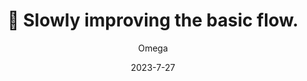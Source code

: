 ---
author: "Omega"
title: "🔨 Slowly improving the basic flow."
description : "အသစ်​ပြောင်းလဲဖို့စဉ်းစားမိတဲ့ flow ​လေးကို စတင်ပြီးဆွဲဖြစ်ပါတယ်။"
date: "2023-7-27"
thumbnail : ""
---